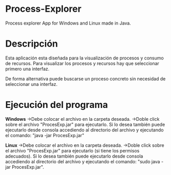 # Process-Explorer
Process explorer App for Windows and Linux made in Java.

# Descripción

Esta aplicación esta diseñada para la visualización de procesos y 
consumo de recursos. Para visualizar los procesos y recursos hay
que seleccionar primero una interfaz.

De forma alternativa puede buscarse un proceso concreto sin necesidad de
seleccionar una interfaz. 

# Ejecución del programa

**Windows**
->Debe colocar el archivo en la carpeta deseada.
->Doble click sobre el archivo "ProcesExp.jar" para ejecutarlo.
Si lo desea también puede ejecutarlo desde consola accediendo al 
directorio del archivo y ejecutando el comando:
"java -jar ProcesExp.jar"

**Linux**
->Debe colocar el archivo en la carpeta deseada.
->Doble click sobre el archivo "ProcesExp.jar" para ejecutarlo 
(si tiene los permisos adecuados). Si lo desea también puede
 ejecutarlo desde consola accediendo al directorio del archivo 
y ejecutando el comando: "sudo java -jar ProcesExp.jar".
